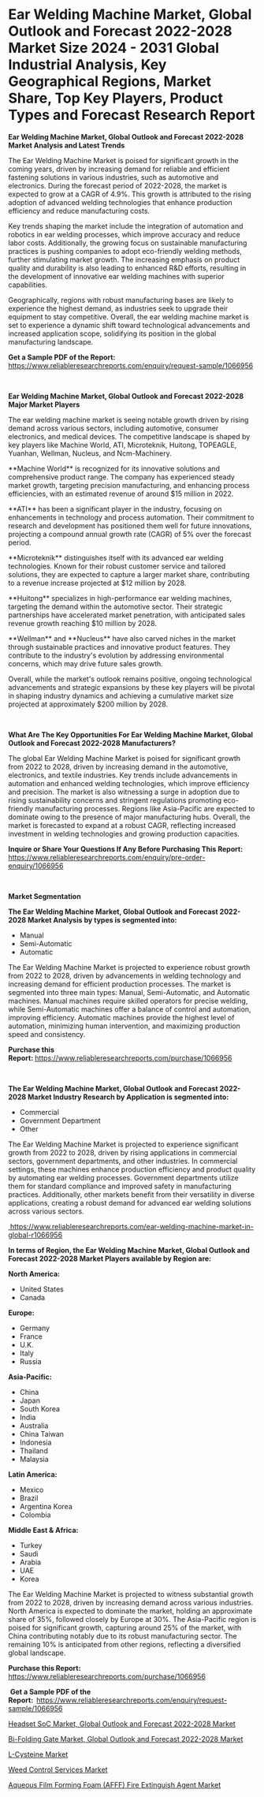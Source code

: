 <p><h1>Ear Welding Machine Market, Global Outlook and Forecast 2022-2028 Market Size 2024 - 2031 Global Industrial Analysis, Key Geographical Regions, Market Share, Top Key Players, Product Types and Forecast Research Report</h1></p><p><strong>Ear Welding Machine Market, Global Outlook and Forecast 2022-2028 Market Analysis and Latest Trends</strong></p>
<p><p>The Ear Welding Machine Market is poised for significant growth in the coming years, driven by increasing demand for reliable and efficient fastening solutions in various industries, such as automotive and electronics. During the forecast period of 2022-2028, the market is expected to grow at a CAGR of 4.9%. This growth is attributed to the rising adoption of advanced welding technologies that enhance production efficiency and reduce manufacturing costs.</p><p>Key trends shaping the market include the integration of automation and robotics in ear welding processes, which improve accuracy and reduce labor costs. Additionally, the growing focus on sustainable manufacturing practices is pushing companies to adopt eco-friendly welding methods, further stimulating market growth. The increasing emphasis on product quality and durability is also leading to enhanced R&D efforts, resulting in the development of innovative ear welding machines with superior capabilities.</p><p>Geographically, regions with robust manufacturing bases are likely to experience the highest demand, as industries seek to upgrade their equipment to stay competitive. Overall, the ear welding machine market is set to experience a dynamic shift toward technological advancements and increased application scope, solidifying its position in the global manufacturing landscape.</p></p>
<p><strong>Get a Sample PDF of the Report:&nbsp;</strong> <a href="https://www.reliableresearchreports.com/enquiry/request-sample/1066956">https://www.reliableresearchreports.com/enquiry/request-sample/1066956</a></p>
<p>&nbsp;</p>
<p><strong>Ear Welding Machine Market, Global Outlook and Forecast 2022-2028 Major Market Players</strong></p>
<p><p>The ear welding machine market is seeing notable growth driven by rising demand across various sectors, including automotive, consumer electronics, and medical devices. The competitive landscape is shaped by key players like Machine World, ATI, Microteknik, Huitong, TOPEAGLE, Yuanhan, Wellman, Nucleus, and Ncm-Machinery.</p><p>**Machine World** is recognized for its innovative solutions and comprehensive product range. The company has experienced steady market growth, targeting precision manufacturing, and enhancing process efficiencies, with an estimated revenue of around $15 million in 2022.</p><p>**ATI** has been a significant player in the industry, focusing on enhancements in technology and process automation. Their commitment to research and development has positioned them well for future innovations, projecting a compound annual growth rate (CAGR) of 5% over the forecast period.</p><p>**Microteknik** distinguishes itself with its advanced ear welding technologies. Known for their robust customer service and tailored solutions, they are expected to capture a larger market share, contributing to a revenue increase projected at $12 million by 2028.</p><p>**Huitong** specializes in high-performance ear welding machines, targeting the demand within the automotive sector. Their strategic partnerships have accelerated market penetration, with anticipated sales revenue growth reaching $10 million by 2028.</p><p>**Wellman** and **Nucleus** have also carved niches in the market through sustainable practices and innovative product features. They contribute to the industry's evolution by addressing environmental concerns, which may drive future sales growth.</p><p>Overall, while the market's outlook remains positive, ongoing technological advancements and strategic expansions by these key players will be pivotal in shaping industry dynamics and achieving a cumulative market size projected at approximately $200 million by 2028.</p></p>
<p>&nbsp;</p>
<p><strong>What Are The Key Opportunities For Ear Welding Machine Market, Global Outlook and Forecast 2022-2028 Manufacturers?</strong></p>
<p><p>The global Ear Welding Machine Market is poised for significant growth from 2022 to 2028, driven by increasing demand in the automotive, electronics, and textile industries. Key trends include advancements in automation and enhanced welding technologies, which improve efficiency and precision. The market is also witnessing a surge in adoption due to rising sustainability concerns and stringent regulations promoting eco-friendly manufacturing processes. Regions like Asia-Pacific are expected to dominate owing to the presence of major manufacturing hubs. Overall, the market is forecasted to expand at a robust CAGR, reflecting increased investment in welding technologies and growing production capacities.</p></p>
<p><strong>Inquire or Share Your Questions If Any Before Purchasing This Report:</strong> <a href="https://www.reliableresearchreports.com/enquiry/pre-order-enquiry/1066956">https://www.reliableresearchreports.com/enquiry/pre-order-enquiry/1066956</a></p>
<p>&nbsp;</p>
<p><strong>Market Segmentation</strong></p>
<p><strong>The Ear Welding Machine Market, Global Outlook and Forecast 2022-2028 Market Analysis by types is segmented into:</strong></p>
<p><ul><li>Manual</li><li>Semi-Automatic</li><li>Automatic</li></ul></p>
<p><p>The Ear Welding Machine Market is projected to experience robust growth from 2022 to 2028, driven by advancements in welding technology and increasing demand for efficient production processes. The market is segmented into three main types: Manual, Semi-Automatic, and Automatic machines. Manual machines require skilled operators for precise welding, while Semi-Automatic machines offer a balance of control and automation, improving efficiency. Automatic machines provide the highest level of automation, minimizing human intervention, and maximizing production speed and consistency.</p></p>
<p><strong>Purchase this Report:&nbsp;</strong><a href="https://www.reliableresearchreports.com/purchase/1066956">https://www.reliableresearchreports.com/purchase/1066956</a></p>
<p>&nbsp;</p>
<p><strong>The Ear Welding Machine Market, Global Outlook and Forecast 2022-2028 Market Industry Research by Application is segmented into:</strong></p>
<p><ul><li>Commercial</li><li>Government Department</li><li>Other</li></ul></p>
<p><p>The Ear Welding Machine Market is projected to experience significant growth from 2022 to 2028, driven by rising applications in commercial sectors, government departments, and other industries. In commercial settings, these machines enhance production efficiency and product quality by automating ear welding processes. Government departments utilize them for standard compliance and improved safety in manufacturing practices. Additionally, other markets benefit from their versatility in diverse applications, creating a robust demand for advanced ear welding solutions across various sectors.</p></p>
<p><a href="https://www.reliableresearchreports.com/ear-welding-machine-market-in-global-r1066956">&nbsp;https://www.reliableresearchreports.com/ear-welding-machine-market-in-global-r1066956</a></p>
<p><strong>In terms of Region, the Ear Welding Machine Market, Global Outlook and Forecast 2022-2028 Market Players available by Region are:</strong></p>
<p>
    <p> <strong> North America: </strong>
        <ul>
            <li>United States</li>
            <li>Canada</li>
        </ul>
        </p> 
    <p> <strong> Europe: </strong>
        <ul>
            <li>Germany</li>
            <li>France</li>
            <li>U.K.</li>
            <li>Italy</li>
            <li>Russia</li>
        </ul>
        </p> 
    <p> <strong> Asia-Pacific: </strong>
        <ul>
            <li>China</li>
            <li>Japan</li>
            <li>South Korea</li>
            <li>India</li>
            <li>Australia</li>
            <li>China Taiwan</li>
            <li>Indonesia</li>
            <li>Thailand</li>
            <li>Malaysia</li>
        </ul>
        </p> 
    <p> <strong> Latin America: </strong>
        <ul>
            <li>Mexico</li>
            <li>Brazil</li>
            <li>Argentina Korea</li>
            <li>Colombia</li>
        </ul>
        </p> 
    <p> <strong> Middle East & Africa: </strong>
        <ul>
            <li>Turkey</li>
            <li>Saudi</li>
            <li>Arabia</li>
            <li>UAE</li>
            <li>Korea</li>
        </ul>
    </p>
    </p>
<p><p>The Ear Welding Machine Market is projected to witness substantial growth from 2022 to 2028, driven by increasing demand across various industries. North America is expected to dominate the market, holding an approximate share of 35%, followed closely by Europe at 30%. The Asia-Pacific region is poised for significant growth, capturing around 25% of the market, with China contributing notably due to its robust manufacturing sector. The remaining 10% is anticipated from other regions, reflecting a diversified global landscape.</p></p>
<p><strong>Purchase this Report: </strong><a href="https://www.reliableresearchreports.com/purchase/1066956">https://www.reliableresearchreports.com/purchase/1066956</a></p>
<p>&nbsp;<strong>Get a Sample PDF of the Report:&nbsp;&nbsp;</strong><a href="https://www.reliableresearchreports.com/enquiry/request-sample/1066956">https://www.reliableresearchreports.com/enquiry/request-sample/1066956</a></p>
<p><strong></strong></p>
<p><p><a href="https://github.com/lylyparadise/Market-Research-Report-List-5/blob/main/headset-soc-market-global-outlook-and-forecast-2022-2028-market.md">Headset SoC Market, Global Outlook and Forecast 2022-2028 Market</a></p><p><a href="https://github.com/GroverBarry/Market-Research-Report-List-7/blob/main/bi-folding-gate-market-global-outlook-and-forecast-2022-2028-market.md">Bi-Folding Gate Market, Global Outlook and Forecast 2022-2028 Market</a></p><p><a href="https://issuu.com/reportprime-2/docs/l-cysteine-market-size-2030.pptx_b2e0d4ed1c6821">L-Cysteine Market</a></p><p><a href="https://www.linkedin.com/pulse/future-innovation-global-weed-control-services-market-growth-rqxve?trackingId=0zAeNbDfSC%2BOcSa4UXvD8g%3D%3D">Weed Control Services Market</a></p><p><a href="https://issuu.com/reportprime-2/docs/aqueous-film-forming-foam-afff-fire_3eda7cb5fc7863">Aqueous Film Forming Foam (AFFF) Fire Extinguish Agent Market</a></p></p>